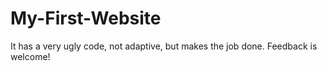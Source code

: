# My-First-Website
It has a very ugly code, not adaptive, but makes the job done. Feedback is welcome!
